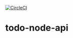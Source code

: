 [![CircleCI](https://circleci.com/gh/pablorcruh/todo-node-api.svg?style=svg)](https://circleci.com/gh/pablorcruh/todo-node-api)
# todo-node-api
